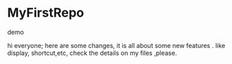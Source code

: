 # MyFirstRepo
demo

hi everyone;
here are some changes, it is all about some new features . like display, shortcut,etc, check the details on my files ,please.

